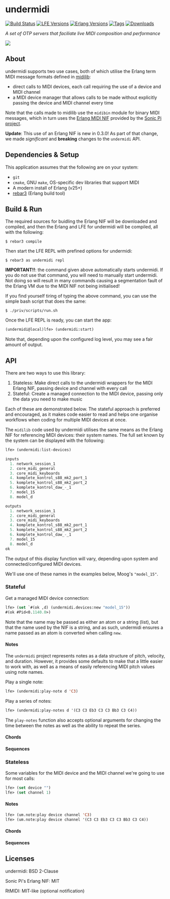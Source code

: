 # undermidi

[![Build Status][gh-actions-badge]][gh-actions]
[![LFE Versions][lfe badge]][lfe]
[![Erlang Versions][erlang badge]][versions]
[![Tags][github-tags-badge]][github-tags]
[![Downloads][hex-downloads]][hex-package]

*A set of OTP servers that faciliate live MIDI composition and performance*

[![][logo]][logo-large]

## About

undermidi supports two use cases, both of which utilise the Erlang term MIDI message formats defined in [midilib](https://github.com/erlsci/midilib):

* direct calls to MIDI devices, each call requiring the use of a device and MIDI channel
* a MIDI device manager that allows calls to be made without explicitly passing the device and MIDI channel every time

Note that the calls made to midilib use the `midibin` module for binary MIDI messages, which in turn uses the [Erlang MIDI NIF](https://github.com/sonic-pi-net/sonic-pi/tree/dev/app/external/sp_midi) provided by the [Sonic Pi project](https://github.com/sonic-pi-net/sonic-pi).

**Update**: This use of an Erlang NIF is new in 0.3.0! As part of that change, we made _significant_ and **breaking** changes to the `undermidi` API.

## Dependencies & Setup

This application assumes that the following are on your system:

* `git`
* `cmake`, GNU `make`, OS-specific dev libraries that support MIDI
* A modern install of Erlang (v25+)
* [rebar3](https://www.rebar3.org/) (Erlang build tool)

## Build & Run

The required sources for buidling the Erlang NIF will be downloaded and compiled, and then the Erlang and LFE for undermidi will be compiled, all with the following:

```shell
$ rebar3 compile
```

Then start the LFE REPL with prefined options for undermidi:

```shell
$ rebar3 as undermidi repl
```

**IMPORTANT!!**: the command given above automatically starts undermidi. If you do not use that command, you will need to manually start undermidi. Not doing so will result in many commands causing a segmentation fault of the Erlang VM due to the MIDI NIF not being initialised!

If you find yourself tiring of typing the above command, you can use the simple bash script that does the same:

``` shell
$ ./priv/scripts/run.sh
```

Once the LFE REPL is ready, you can start the app:

```cl
(undermidi@local)lfe> (undermidi:start)
```

Note that, depending upon the configured log level, you may see a fair amount of output.

## API

There are two ways to use this library:

1. Stateless: Make direct calls to the undermidi wrappers for the MIDI Erlang NIF, passing device and channel with every call
1. Stateful: Create a managed connection to the MIDI device, passing only the data you need to make music

Each of these are demonstrated below. The stateful approach is preferred and encouraged, as it makes code easier to read and helps one organise workflows when coding for multiple MIDI devices at once.

The `midilib` code used by undermidi utilises the same means as the Erlang NIF for referencing MIDI devices: their system names. The full set known by the system can be displayed with the following:

``` lisp
lfe> (undermidi:list-devices)

inputs
  1. network_session_1
  2. core_midi_general
  3. core_midi_keyboards
  4. komplete_kontrol_s88_mk2_port_1
  5. komplete_kontrol_s88_mk2_port_2
  6. komplete_kontrol_daw_-_1
  7. model_15
  8. model_d

outputs
  1. network_session_1
  2. core_midi_general
  3. core_midi_keyboards
  4. komplete_kontrol_s88_mk2_port_1
  5. komplete_kontrol_s88_mk2_port_2
  6. komplete_kontrol_daw_-_1
  7. model_15
  8. model_d
ok
```

The output of this display function will vary, depending upon system and connected/configured MIDI devices.

We'll use one of these names in the examples below, Moog's `"model_15"`.

### Stateful

Get a managed MIDI device connection:

``` lisp
lfe> (set `#(ok ,d) (undermidi.devices:new "model_15"))
#(ok #Pid<0.1140.0>)
```

Note that the name may be passed as either an atom or a string (list), but that the name used by the NIF is a string, and as such, undermidi ensures a name passed as an atom is converted when calling `new`.

#### Notes

The `undermidi` project represents notes as a data structure of pitch, velocity, and duration. However, it provides some defaults to make that a little easier to work with, as well as a means of easily referencing MIDI pitch values using note names.

Play a single note:

``` lisp
lfe> (undermidi:play-note d 'C3)
```

Play a series of notes:

``` lisp
lfe> (undermidi:play-notes d '(C3 C3 Eb3 C3 C3 Bb3 C3 C4))
```

The `play-notes` function also accepts optional arguments for changing the time between the notes as well as the ability to repeat the series.

#### Chords

#### Sequences

### Stateless

Some variables for the MIDI device and the MIDI channel we're going to use for most calls:

``` lisp
lfe> (set device "")
lfe> (set channel 1)
```

#### Notes

``` lisp
lfe> (um.note:play device channel 'C3)
lfe> (um.note:play device channel '(C3 C3 Eb3 C3 C3 Bb3 C3 C4))
```

#### Chords

#### Sequences

## Licenses

undermidi: BSD 2-Clause

Sonic Pi's Erlang NIF: MIT

RtMIDI: MIT-like (optional notification)

[//]: ---Named-Links---

[logo]: priv/images/project-logo.png
[logo-large]: priv/images/project-logo-large.png
[github]: https://github.com/ut-proj/undermidi
[gh-actions-badge]: https://github.com/ut-proj/undermidi/workflows/ci%2Fcd/badge.svg
[gh-actions]: https://github.com/ut-proj/undermidi/actions
[lfe]: https://github.com/rvirding/lfe
[lfe badge]: https://img.shields.io/badge/lfe-2.1-blue.svg
[erlang badge]: https://img.shields.io/badge/erlang-25%20to%2027-blue.svg
[versions]: https://github.com/ut-proj/undermidi/blob/master/.github/workflows/cicd.yml
[github-tags]: https://github.com/ut-proj/undermidi/tags
[github-tags-badge]: https://img.shields.io/github/tag/ut-proj/undermidi.svg
[github-downloads]: https://img.shields.io/github/downloads/ut-proj/undermidi/total.svg
[hex-badge]: https://img.shields.io/hexpm/v/undermidi.svg?maxAge=2592000
[hex-package]: https://hex.pm/packages/undermidi
[hex-downloads]: https://img.shields.io/hexpm/dt/undermidi.svg
